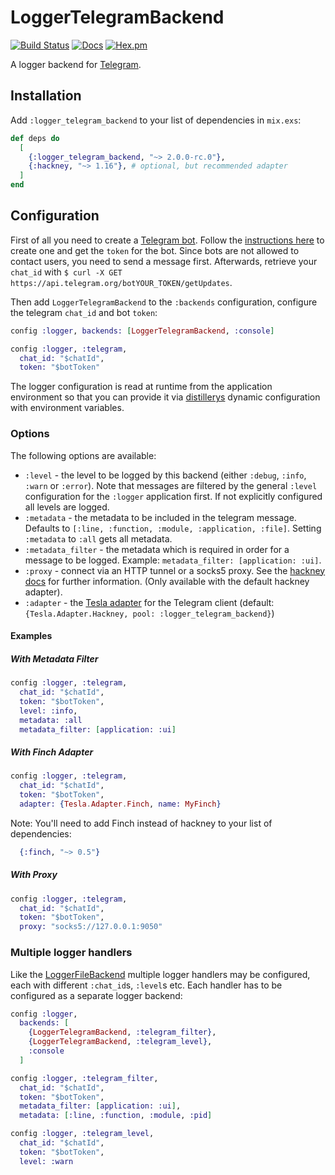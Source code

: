 # LoggerTelegramBackend

[![Build Status](https://github.com/adriankumpf/logger-telegram-backend/workflows/CI/badge.svg)](https://github.com/adriankumpf/logger-telegram-backend/actions)
[![Docs](https://img.shields.io/badge/hex-docs-green.svg?style=flat)](https://hexdocs.pm/logger_telegram_backend)
[![Hex.pm](https://img.shields.io/hexpm/v/logger_telegram_backend?color=%23714a94)](http://hex.pm/packages/logger_telegram_backend)

<!-- MDOC !-->

A logger backend for [Telegram](https://telegram.org/).

## Installation

Add `:logger_telegram_backend` to your list of dependencies in `mix.exs`:

```elixir
def deps do
  [
    {:logger_telegram_backend, "~> 2.0.0-rc.0"},
    {:hackney, "~> 1.16"}, # optional, but recommended adapter
  ]
end
```

## Configuration

First of all you need to create a [Telegram bot](https://core.telegram.org/bots). Follow the [instructions here](https://core.telegram.org/bots#6-botfather) to create one and get the `token` for the bot. Since bots are not allowed to contact users, you need to send a message first. Afterwards, retrieve your `chat_id` with `$ curl -X GET https://api.telegram.org/botYOUR_TOKEN/getUpdates`.

Then add `LoggerTelegramBackend` to the `:backends` configuration, configure the telegram `chat_id` and bot `token`:

```elixir
config :logger, backends: [LoggerTelegramBackend, :console]

config :logger, :telegram,
  chat_id: "$chatId",
  token: "$botToken"
```

The logger configuration is read at runtime from the application environment so that you can provide it via [distillerys](https://github.com/bitwalker/distillery) dynamic configuration with environment variables.

### Options

The following options are available:

- `:level` - the level to be logged by this backend (either `:debug`,
  `:info`, `:warn` or `:error`). Note that messages are filtered by the general `:level` configuration for the `:logger` application first. If not explicitly configured all levels are logged.
- `:metadata` - the metadata to be included in the telegram message. Defaults to `[:line, :function, :module, :application, :file]`. Setting `:metadata` to `:all` gets all metadata.
- `:metadata_filter` - the metadata which is required in order for a message to be logged. Example: `metadata_filter: [application: :ui]`.
- `:proxy` - connect via an HTTP tunnel or a socks5 proxy. See the [hackney docs](https://github.com/benoitc/hackney#proxy-a-connection) for further information. (Only available with the default hackney adapter).
- `:adapter` - the [Tesla adapter](https://hexdoks.pm/tesla/readme.html) for the Telegram client (default: `{Tesla.Adapter.Hackney, pool: :logger_telegram_backend}`)

#### Examples

##### With Metadata Filter

```elixir
config :logger, :telegram,
  chat_id: "$chatId",
  token: "$botToken",
  level: :info,
  metadata: :all
  metadata_filter: [application: :ui]
```

##### With Finch Adapter

```elixir
config :logger, :telegram,
  chat_id: "$chatId",
  token: "$botToken",
  adapter: {Tesla.Adapter.Finch, name: MyFinch}
```

Note: You'll need to add Finch instead of hackney to your list of dependencies:

```elixir
  {:finch, "~> 0.5"}
```

##### With Proxy

```elixir
config :logger, :telegram,
  chat_id: "$chatId",
  token: "$botToken",
  proxy: "socks5://127.0.0.1:9050"
```

### Multiple logger handlers

Like the [LoggerFileBackend](https://github.com/onkel-dirtus/logger_file_backend) multiple logger handlers may be configured, each with different `:chat_id`s, `:level`s etc. Each handler has to be configured as a separate logger backend:

```elixir
config :logger,
  backends: [
    {LoggerTelegramBackend, :telegram_filter},
    {LoggerTelegramBackend, :telegram_level},
    :console
  ]

config :logger, :telegram_filter,
  chat_id: "$chatId",
  token: "$botToken",
  metadata_filter: [application: :ui],
  metadata: [:line, :function, :module, :pid]

config :logger, :telegram_level,
  chat_id: "$chatId",
  token: "$botToken",
  level: :warn
```
